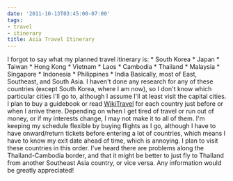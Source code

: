 ```yaml
---
date: '2011-10-13T03:45:00-07:00'
tags:
- travel
- itinerary
title: Asia Travel Itinerary
---
```


I forgot to say what my planned travel itinerary is: * South Korea * Japan * Taiwan * Hong Kong * Vietnam * Laos * Cambodia * Thailand * Malaysia * Singapore * Indonesia * Philippines * India Basically, most of East, Southeast, and South Asia. I haven't done any research for any of these countries (except South Korea, where I am now), so I don't know which particular cities I'll go to, although I assume I'll at least visit the capital cities. I plan to buy a guidebook or read [WikiTravel](http://wikitravel.org/en/Main_Page) for each country just before or when I arrive there. Depending on when I get tired of travel or run out of money, or if my interests change, I may not make it to all of them. I'm keeping my schedule flexible by buying flights as I go, although I have to have onward/return tickets before entering a lot of countries, which means I have to know my exit date ahead of time, which is annoying. I plan to visit these countries in this order. I've heard there are problems along the Thailand-Cambodia border, and that it might be better to just fly to Thailand from another Southeast Asia country, or vice versa. Any information would be greatly appreciated!
